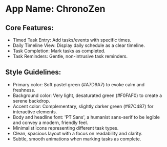 # **App Name**: ChronoZen

## Core Features:

- Timed Task Entry: Add tasks/events with specific times.
- Daily Timeline View: Display daily schedule as a clear timeline.
- Task Completion: Mark tasks as completed.
- Task Reminders: Gentle, non-intrusive task reminders.

## Style Guidelines:

- Primary color: Soft pastel green (#A7D9A7) to evoke calm and freshness.
- Background color: Very light, desaturated green (#F0FAF0) to create a serene backdrop.
- Accent color: Complementary, slightly darker green (#87C487) for interactive elements.
- Body and headline font: 'PT Sans', a humanist sans-serif to be legible and convey a modern, friendly feel.
- Minimalist icons representing different task types.
- Clean, spacious layout with a focus on readability and clarity.
- Subtle, smooth animations when marking tasks as complete.
